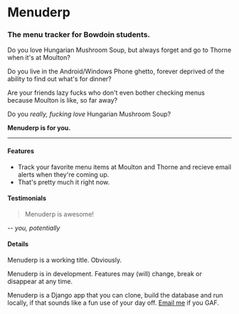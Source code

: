 # Menuderp

<!---![Mou icon](http://mouapp.com/Mou_128.png) --->

### The menu tracker for Bowdoin students.

Do you love Hungarian Mushroom Soup, but always forget and go to Thorne when it's at Moulton? 

Do you live in the Android/Windows Phone ghetto, forever deprived of the ability to find out what's for dinner?

Are your friends lazy fucks who don't even bother checking menus because Moulton is like, so far away? 

Do you *really, fucking love* Hungarian Mushroom Soup?

**Menuderp is for you.**

***

#### Features 

* Track your favorite menu items at Moulton and Thorne and recieve email alerts when they're coming up.
* That's pretty much it right now.



#### Testimonials

> Menuderp is awesome!

-- *you, potentially*


#### Details
Menuderp is a working title. Obviously.

Menuderp is in development. Features may (will) change, break or disappear at any time. 

Menuderp is a Django app that you can clone, build the database and run locally, if that sounds like a fun use of your day off. [Email me](mailto:bjacobel@gmail.com) if you GAF.
